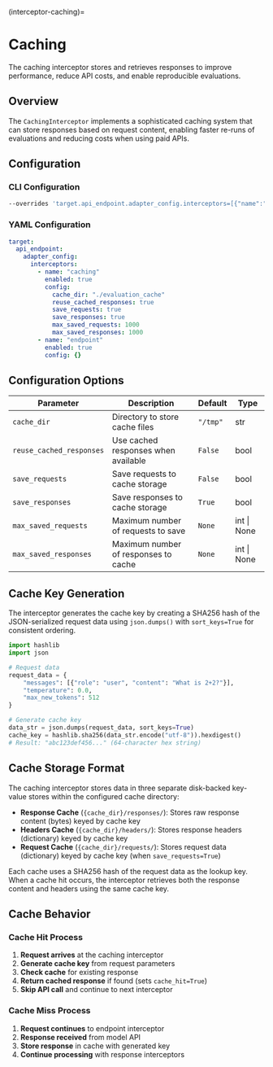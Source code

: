 (interceptor-caching)=

# Caching

The caching interceptor stores and retrieves responses to improve performance, reduce API costs, and enable reproducible evaluations.

## Overview

The `CachingInterceptor` implements a sophisticated caching system that can store responses based on request content, enabling faster re-runs of evaluations and reducing costs when using paid APIs.

## Configuration

### CLI Configuration

```bash
--overrides 'target.api_endpoint.adapter_config.interceptors=[{"name":"caching","enabled":true,"config":{"cache_dir":"./cache","reuse_cached_responses":true}}]'
```

### YAML Configuration

```yaml
target:
  api_endpoint:
    adapter_config:
      interceptors:
        - name: "caching"
          enabled: true
          config:
            cache_dir: "./evaluation_cache"
            reuse_cached_responses: true
            save_requests: true
            save_responses: true
            max_saved_requests: 1000
            max_saved_responses: 1000
        - name: "endpoint"
          enabled: true
          config: {}
```

## Configuration Options

| Parameter | Description | Default | Type |
|-----------|-------------|---------|------|
| `cache_dir` | Directory to store cache files | `"/tmp"` | str |
| `reuse_cached_responses` | Use cached responses when available | `False` | bool |
| `save_requests` | Save requests to cache storage | `False` | bool |
| `save_responses` | Save responses to cache storage | `True` | bool |
| `max_saved_requests` | Maximum number of requests to save | `None` | int \| None |
| `max_saved_responses` | Maximum number of responses to cache | `None` | int \| None |

## Cache Key Generation

The interceptor generates the cache key by creating a SHA256 hash of the JSON-serialized request data using `json.dumps()` with `sort_keys=True` for consistent ordering.

```python
import hashlib
import json

# Request data
request_data = {
    "messages": [{"role": "user", "content": "What is 2+2?"}],
    "temperature": 0.0,
    "max_new_tokens": 512
}

# Generate cache key
data_str = json.dumps(request_data, sort_keys=True)
cache_key = hashlib.sha256(data_str.encode("utf-8")).hexdigest()
# Result: "abc123def456..." (64-character hex string)
```

## Cache Storage Format

The caching interceptor stores data in three separate disk-backed key-value stores within the configured cache directory:

- **Response Cache** (`{cache_dir}/responses/`): Stores raw response content (bytes) keyed by cache key
- **Headers Cache** (`{cache_dir}/headers/`): Stores response headers (dictionary) keyed by cache key  
- **Request Cache** (`{cache_dir}/requests/`): Stores request data (dictionary) keyed by cache key (when `save_requests=True`)

Each cache uses a SHA256 hash of the request data as the lookup key. When a cache hit occurs, the interceptor retrieves both the response content and headers using the same cache key.

## Cache Behavior

### Cache Hit Process

1. **Request arrives** at the caching interceptor
2. **Generate cache key** from request parameters  
3. **Check cache** for existing response
4. **Return cached response** if found (sets `cache_hit=True`)
5. **Skip API call** and continue to next interceptor

### Cache Miss Process

1. **Request continues** to endpoint interceptor
2. **Response received** from model API
3. **Store response** in cache with generated key
4. **Continue processing** with response interceptors
